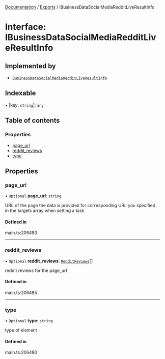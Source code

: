 [Documentation](../README.md) / [Exports](../modules.md) / IBusinessDataSocialMediaRedditLiveResultInfo

# Interface: IBusinessDataSocialMediaRedditLiveResultInfo

## Implemented by

- [`BusinessDataSocialMediaRedditLiveResultInfo`](../classes/BusinessDataSocialMediaRedditLiveResultInfo.md)

## Indexable

▪ [key: `string`]: `any`

## Table of contents

### Properties

- [page\_url](IBusinessDataSocialMediaRedditLiveResultInfo.md#page_url)
- [reddit\_reviews](IBusinessDataSocialMediaRedditLiveResultInfo.md#reddit_reviews)
- [type](IBusinessDataSocialMediaRedditLiveResultInfo.md#type)

## Properties

### page\_url

• `Optional` **page\_url**: `string`

URL of the page the data is provided for
corresponding URL you specified in the targets array when setting a task

#### Defined in

main.ts:206483

___

### reddit\_reviews

• `Optional` **reddit\_reviews**: [`RedditReviews`](../classes/RedditReviews.md)[]

reddit reviews for the page_url

#### Defined in

main.ts:206485

___

### type

• `Optional` **type**: `string`

type of element

#### Defined in

main.ts:206480
